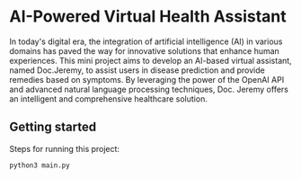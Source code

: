 # AI-Powered Virtual Health Assistant
In today's digital era, the integration of artificial intelligence (AI) in various domains has paved the way for innovative solutions that enhance human experiences. This mini project aims to develop an AI-based virtual assistant, named Doc.Jeremy, to assist users in disease prediction and provide remedies based on symptoms. By leveraging the power of the OpenAI API and advanced natural language processing techniques, Doc. Jeremy offers an intelligent and comprehensive healthcare solution.


## Getting started
Steps for running this project: 

  ```bash
  python3 main.py
  ```
  
  
